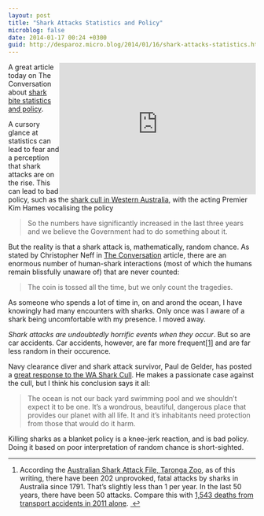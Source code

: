 ```yaml
---
layout: post
title: "Shark Attacks Statistics and Policy"
microblog: false
date: 2014-01-17 00:24 +0300
guid: http://desparoz.micro.blog/2014/01/16/shark-attacks-statistics.html
---
```

<p><iframe src="http://www.flickr.com/photos/bluebeyond/4794315196/in/set-72157624393777701/player/" width="400" height="267" align="right" frameborder="0" allowfullscreen webkitallowfullscreen mozallowfullscreen oallowfullscreen msallowfullscreen></iframe>A great article today on The Conversation about <a href="http://theconversation.com/shark-bite-statistics-can-lie-and-the-result-is-bad-policy-21789?utm_medium=email&amp;utm_campaign=Latest+from+The+Conversation+for+17+January+2014&amp;utm_content=Latest+from+The+Conversation+for+17+January+2014+CID_92bf193ea12517cc0ccf7c322f83b721&amp;utm_source=campaign_monitor&amp;utm_term=Shark%20bite%20statistics%20can%20lie%20and%20the%20result%20is%20bad%20policy">shark bite statistics and policy</a>. </p>

<p>A cursory glance at statistics can lead to fear and a perception that shark attacks are on the rise. This can lead to bad policy, such as the <a href="http://www.abc.net.au/news/2014-01-06/wa-government-standing-by-shark-cull-after-protest/5185802">shark cull in Western Australia</a>, with the acting Premier Kim Hames vocalising the policy</p>

<blockquote>
<p>So the numbers have significantly increased in the last three years and we believe the Government had to do something about it.</p>
</blockquote>

<p>But the reality is that a shark attack is, mathematically, random chance. As stated by Christopher Neff in <a href="http://theconversation.com/shark-bite-statistics-can-lie-and-the-result-is-bad-policy-21789?utm_medium=email&amp;utm_campaign=Latest+from+The+Conversation+for+17+January+2014&amp;utm_content=Latest+from+The+Conversation+for+17+January+2014+CID_92bf193ea12517cc0ccf7c322f83b721&amp;utm_source=campaign_monitor&amp;utm_term=Shark%20bite%20statistics%20can%20lie%20and%20the%20result%20is%20bad%20policy">The Conversation</a> article, there are an enormous number of human-shark interactions (most of which the humans remain blissfully unaware of) that are never counted:</p>

<blockquote>
<p>The coin is tossed all the time, but we only count the tragedies.</p>
</blockquote>

<p>As someone who spends a lot of time in, on and arond the ocean, I have knowingly had many encounters with sharks. Only once was I aware of a shark being uncomfortable with my presence. I moved away.</p>

<p><em>Shark attacks are undoubtedly horrific events when they occur</em>. But so are car accidents. Car accidents, however, are far more frequent<a href="#fn:1" id="fnref:1" title="see footnote" class="footnote">[1]</a> and are far less random in their occurence.</p>

<p>Navy clearance diver and shark attack survivor, Paul de Gelder, has posted a <a href="http://pauldegelder.blogspot.com.au/2014/01/kill-em-all-firstly-for-anyone-that-has.html">great response to the WA Shark Cull</a>. He makes a passionate case against the cull, but I think his conclusion says it all:</p>

<blockquote>
<p>The ocean is not our back yard swimming pool and we shouldn&#8217;t expect it to be one. It&#8217;s a wondrous, beautiful, dangerous place that provides our planet with all life. It and it&#8217;s inhabitants need protection from those that would do it harm.</p>
</blockquote>

<p>Killing sharks as a blanket policy is a knee-jerk reaction, and is bad policy. Doing it based on poor interpretation of random chance is short-sighted.</p>

<div class="footnotes">
<hr />
<ol>

<li id="fn:1">
<p>According the <a href="http://taronga.org.au/animals-conservation/conservation-science/australian-shark-attack-file/latest-figures">Australian Shark Attack File, Taronga Zoo</a>, as of this writing, there have been 202 unprovoked, fatal attacks by sharks in Australia since 1791. That&#8217;s slightly less than 1 per year. In the last 50 years, there have been 50 attacks. Compare this with <a href="http://www.abs.gov.au/AUSSTATS/abs@.nsf/Latestproducts/1403D6858D94D157CA257B2E000D750C?opendocument">1,543 deaths from transport accidents in 2011 alone</a>. <a href="#fnref:1" title="return to article" class="reversefootnote">&#160;&#8617;</a></p>
</li>

</ol>
</div>
